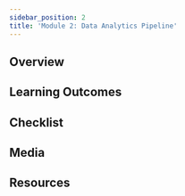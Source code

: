 ```yaml
---
sidebar_position: 2
title: 'Module 2: Data Analytics Pipeline'
---
```

## Overview 

## Learning Outcomes

## Checklist 

## Media

## Resources